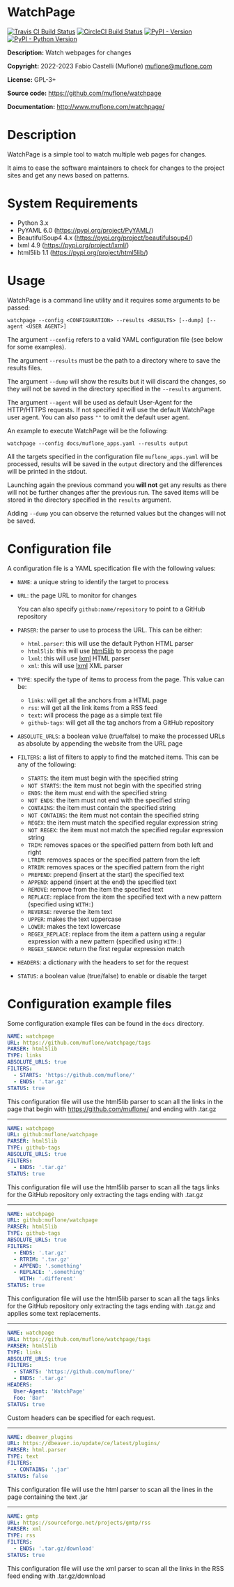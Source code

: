 # WatchPage

[![Travis CI Build Status](https://img.shields.io/travis/com/muflone/watchpage/master.svg)](https://www.travis-ci.com/github/muflone/watchpage)
[![CircleCI Build Status](https://img.shields.io/circleci/project/github/muflone/watchpage/master.svg)](https://circleci.com/gh/muflone/watchpage)
[![PyPI - Version](https://img.shields.io/pypi/v/WatchPage.svg)](https://pypi.org/project/WatchPage/)
[![PyPI - Python Version](https://img.shields.io/pypi/pyversions/WatchPage.svg)](https://pypi.org/project/WatchPage/)

**Description:** Watch webpages for changes

**Copyright:** 2022-2023 Fabio Castelli (Muflone) <muflone@muflone.com>

**License:** GPL-3+

**Source code:** https://github.com/muflone/watchpage

**Documentation:** http://www.muflone.com/watchpage/

# Description

WatchPage is a simple tool to watch multiple web pages for changes.

It aims to ease the software maintainers to check for changes to the project
sites and get any news based on patterns.

# System Requirements

* Python 3.x
* PyYAML 6.0 (https://pypi.org/project/PyYAML/)
* BeautifulSoup4 4.x (https://pypi.org/project/beautifulsoup4/)
* lxml 4.9 (https://pypi.org/project/lxml/)
* html5lib 1.1 (https://pypi.org/project/html5lib/)

# Usage

WatchPage is a command line utility and it requires some arguments to be passed:

`watchpage --config <CONFIGURATION> --results <RESULTS> [--dump] [--agent <USER AGENT>]`

The argument `--config` refers to a valid YAML configuration file
(see below for some examples).

The argument `--results` must be the path to a directory where to save the
results files.

The argument `--dump` will show the results but it will discard the changes, so
they will not be saved in the directory specified in the `--results` argument.

The argument `--agent` will be used as default User-Agent for the HTTP/HTTPS 
requests. If not specified it will use the default WatchPage user agent.
You can also pass `""` to omit the default user agent.

An example to execute WatchPage will be the following:

`watchpage --config docs/muflone_apps.yaml --results output`

All the targets specified in the configuration file `muflone_apps.yaml` will be
processed, results will be saved in the `output` directory and the differences
will be printed in the stdout.

Launching again the previous command you **will not** get any results as there
will not be further changes after the previous run.
The saved items will be stored in the directory specified in the `results`
argument.

Adding `--dump` you can observe the returned values but the changes will not be
saved.

# Configuration file

A configuration file is a YAML specification file with the following values:

- `NAME`: a unique string to identify the target to process
- `URL`: the page URL to monitor for changes

  You can also specify `github:name/repository` to point to a GitHub repository
- `PARSER`: the parser to use to process the URL. This can be either:
  - `html.parser`: this will use the default Python HTML parser
  - `html5lib`: this will use [html5lib](https://pypi.org/project/html5lib/) to
    process the page
  - `lxml`: this will use [lxml](https://lxml.de/) HTML parser
  - `xml`: this will use [lxml](https://lxml.de/) XML parser
- `TYPE`: specify the type of items to process from the page. This value can be:
  - `links`: will get all the anchors from a HTML page
  - `rss`: will get all the link items from a RSS feed
  - `text`: will process the page as a simple text file
  - `github-tags`: will get all the tag anchors from a GitHub repository
- `ABSOLUTE_URLS`: a boolean value (true/false) to make the processed URLs as
  absolute by appending the website from the URL page
- `FILTERS`: a list of filters to apply to find the matched items. This can be
  any of the following:
  - `STARTS`: the item must begin with the specified string
  - `NOT STARTS`: the item must not begin with the specified string
  - `ENDS`: the item must end with the specified string
  - `NOT ENDS`: the item must not end with the specified string
  - `CONTAINS`: the item must contain the specified string
  - `NOT CONTAINS`: the item must not contain the specified string
  - `REGEX`: the item must match the specified regular expression string
  - `NOT REGEX`: the item must not match the specified regular expression string
  - `TRIM`: removes spaces or the specified pattern from both left and right
  - `LTRIM`: removes spaces or the specified pattern from the left
  - `RTRIM`: removes spaces or the specified pattern from the right
  - `PREPEND`: prepend (insert at the start) the specified text
  - `APPEND`: append (insert at the end) the specified text
  - `REMOVE`: remove from the item the specified text
  - `REPLACE`: replace from the item the specified text with a new pattern
    (specified using `WITH:`)
  - `REVERSE`: reverse the item text
  - `UPPER`: makes the text uppercase
  - `LOWER`: makes the text lowercase
  - `REGEX_REPLACE`: replace from the item a pattern using a regular expression
    with a new pattern (specified using `WITH:`)
  - `REGEX_SEARCH`: return the first regular expression match
- `HEADERS`: a dictionary with the headers to set for the request
- `STATUS`: a boolean value (true/false) to enable or disable the target

# Configuration example files

Some configuration example files can be found in the `docs` directory.

```yaml
NAME: watchpage
URL: https://github.com/muflone/watchpage/tags
PARSER: html5lib
TYPE: links
ABSOLUTE_URLS: true
FILTERS:
  - STARTS: 'https://github.com/muflone/'
  - ENDS: '.tar.gz'
STATUS: true
```

This configuration file will use the html5lib parser to scan all the links in
the page that begin with https://github.com/muflone/ and ending with .tar.gz

---
```yaml
NAME: watchpage
URL: github:muflone/watchpage
PARSER: html5lib
TYPE: github-tags
ABSOLUTE_URLS: true
FILTERS:
  - ENDS: '.tar.gz'
STATUS: true
```

This configuration file will use the html5lib parser to scan all the tags links
for the GitHub repository only extracting the tags ending with .tar.gz

---
```yaml
NAME: watchpage
URL: github:muflone/watchpage
PARSER: html5lib
TYPE: github-tags
ABSOLUTE_URLS: true
FILTERS:
  - ENDS: '.tar.gz'
  - RTRIM: '.tar.gz'
  - APPEND: '.something'
  - REPLACE: '.something'
    WITH: '.different'
STATUS: true
```

This configuration file will use the html5lib parser to scan all the tags links
for the GitHub repository only extracting the tags ending with .tar.gz and
applies some text replacements.

---
```yaml
NAME: watchpage
URL: https://github.com/muflone/watchpage/tags
PARSER: html5lib
TYPE: links
ABSOLUTE_URLS: true
FILTERS:
  - STARTS: 'https://github.com/muflone/'
  - ENDS: '.tar.gz'
HEADERS:
  User-Agent: 'WatchPage'
  Foo: 'Bar'
STATUS: true
```

Custom headers can be specified for each request.

---
```yaml
NAME: dbeaver_plugins
URL: https://dbeaver.io/update/ce/latest/plugins/
PARSER: html.parser
TYPE: text
FILTERS:
  - CONTAINS: '.jar'
STATUS: false
```

This configuration file will use the html parser to scan all the lines in the
page containing the text .jar

---
```yaml
NAME: gmtp
URL: https://sourceforge.net/projects/gmtp/rss
PARSER: xml
TYPE: rss
FILTERS:
  - ENDS: '.tar.gz/download'
STATUS: true
```

This configuration file will use the xml parser to scan all the links in the
RSS feed ending with .tar.gz/download
